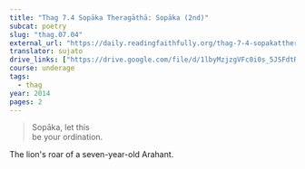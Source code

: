 ```yaml
---
title: "Thag 7.4 Sopāka Theragāthā: Sopāka (2nd)"
subcat: poetry
slug: "thag.07.04"
external_url: "https://daily.readingfaithfully.org/thag-7-4-sopakattheragatha-sopaka-2nd/"
translator: sujato
drive_links: ["https://drive.google.com/file/d/1lbyMzjzgVFc0i0s_5JSFdtRfOvGJ_j9P/view?usp=drivesdk"]
course: underage
tags:
  - thag
year: 2014
pages: 2
---
```


> Sopāka, let this  
be your ordination.

The lion's roar of a seven-year-old Arahant.
